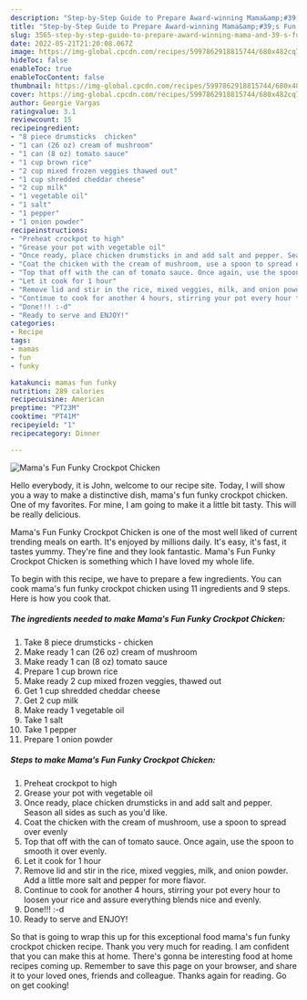 ```yaml
---
description: "Step-by-Step Guide to Prepare Award-winning Mama&amp;#39;s Fun Funky Crockpot Chicken"
title: "Step-by-Step Guide to Prepare Award-winning Mama&amp;#39;s Fun Funky Crockpot Chicken"
slug: 3565-step-by-step-guide-to-prepare-award-winning-mama-and-39-s-fun-funky-crockpot-chicken
date: 2022-05-21T21:20:08.067Z
image: https://img-global.cpcdn.com/recipes/5997862918815744/680x482cq70/mamas-fun-funky-crockpot-chicken-recipe-main-photo.jpg
hideToc: false
enableToc: true
enableTocContent: false
thumbnail: https://img-global.cpcdn.com/recipes/5997862918815744/680x482cq70/mamas-fun-funky-crockpot-chicken-recipe-main-photo.jpg
cover: https://img-global.cpcdn.com/recipes/5997862918815744/680x482cq70/mamas-fun-funky-crockpot-chicken-recipe-main-photo.jpg
author: Georgie Vargas
ratingvalue: 3.1
reviewcount: 15
recipeingredient:
- "8 piece drumsticks  chicken"
- "1 can (26 oz) cream of mushroom"
- "1 can (8 oz) tomato sauce"
- "1 cup brown rice"
- "2 cup mixed frozen veggies thawed out"
- "1 cup shredded cheddar cheese"
- "2 cup milk"
- "1 vegetable oil"
- "1 salt"
- "1 pepper"
- "1 onion powder"
recipeinstructions:
- "Preheat crockpot to high"
- "Grease your pot with vegetable oil"
- "Once ready, place chicken drumsticks in and add salt and pepper. Season all sides as such as you&#39;d like."
- "Coat the chicken with the cream of mushroom, use a spoon to spread over evenly"
- "Top that off with the can of tomato sauce. Once again, use the spoon to smooth it over evenly."
- "Let it cook for 1 hour"
- "Remove lid and stir in the rice, mixed veggies, milk, and onion powder. Add a little more salt and pepper for more flavor."
- "Continue to cook for another 4 hours, stirring your pot every hour to loosen your rice and assure everything blends nice and evenly."
- "Done!!! :-d"
- "Ready to serve and ENJOY!"
categories:
- Recipe
tags:
- mamas
- fun
- funky

katakunci: mamas fun funky 
nutrition: 289 calories
recipecuisine: American
preptime: "PT23M"
cooktime: "PT41M"
recipeyield: "1"
recipecategory: Dinner

---
```



![Mama&#39;s Fun Funky Crockpot Chicken](https://img-global.cpcdn.com/recipes/5997862918815744/680x482cq70/mamas-fun-funky-crockpot-chicken-recipe-main-photo.jpg)

Hello everybody, it is John, welcome to our recipe site. Today, I will show you a way to make a distinctive dish, mama&#39;s fun funky crockpot chicken. One of my favorites. For mine, I am going to make it a little bit tasty. This will be really delicious.



Mama&#39;s Fun Funky Crockpot Chicken is one of the most well liked of current trending meals on earth. It's enjoyed by millions daily. It's easy, it's fast, it tastes yummy. They're fine and they look fantastic. Mama&#39;s Fun Funky Crockpot Chicken is something which I have loved my whole life.


To begin with this recipe, we have to prepare a few ingredients. You can cook mama&#39;s fun funky crockpot chicken using 11 ingredients and 9 steps. Here is how you cook that.

<!--inarticleads1-->

##### The ingredients needed to make Mama&#39;s Fun Funky Crockpot Chicken:

1. Take 8 piece drumsticks - chicken
1. Make ready 1 can (26 oz) cream of mushroom
1. Make ready 1 can (8 oz) tomato sauce
1. Prepare 1 cup brown rice
1. Make ready 2 cup mixed frozen veggies, thawed out
1. Get 1 cup shredded cheddar cheese
1. Get 2 cup milk
1. Make ready 1 vegetable oil
1. Take 1 salt
1. Take 1 pepper
1. Prepare 1 onion powder




<!--inarticleads2-->

##### Steps to make Mama&#39;s Fun Funky Crockpot Chicken:

1. Preheat crockpot to high
1. Grease your pot with vegetable oil
1. Once ready, place chicken drumsticks in and add salt and pepper. Season all sides as such as you&#39;d like.
1. Coat the chicken with the cream of mushroom, use a spoon to spread over evenly
1. Top that off with the can of tomato sauce. Once again, use the spoon to smooth it over evenly.
1. Let it cook for 1 hour
1. Remove lid and stir in the rice, mixed veggies, milk, and onion powder. Add a little more salt and pepper for more flavor.
1. Continue to cook for another 4 hours, stirring your pot every hour to loosen your rice and assure everything blends nice and evenly.
1. Done!!! :-d
1. Ready to serve and ENJOY!



So that is going to wrap this up for this exceptional food mama&#39;s fun funky crockpot chicken recipe. Thank you very much for reading. I am confident that you can make this at home. There's gonna be interesting food at home recipes coming up. Remember to save this page on your browser, and share it to your loved ones, friends and colleague. Thanks again for reading. Go on get cooking!
